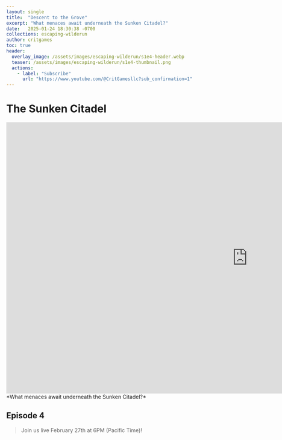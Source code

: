 ```yaml
---
layout: single
title:  "Descent to the Grove"
excerpt: "What menaces await underneath the Sunken Citadel?"
date:   2025-01-24 18:30:38 -0700
collections: escaping-wilderun
author: critgames
toc: true
header:
  overlay_image: /assets/images/escaping-wilderun/s1e4-header.webp
  teaser: /assets/images/escaping-wilderun/s1e4-thumbnail.png
  actions:
    - label: "Subscribe"
      url: "https://www.youtube.com/@CritGamesllc?sub_confirmation=1"
---
```


# The Sunken Citadel
<iframe width="1280" height="720" src="https://www.youtube.com/embed/i1RlZE1giXg?si=DqeRyD0-hE0xJo5d" title="YouTube video player" frameborder="0" allow="accelerometer; autoplay; clipboard-write; encrypted-media; gyroscope; picture-in-picture; web-share" referrerpolicy="strict-origin-when-cross-origin" allowfullscreen></iframe>
*What menaces await underneath the Sunken Citadel?*

## Episode 4
> Join us live February 27th at 6PM (Pacific Time)!
